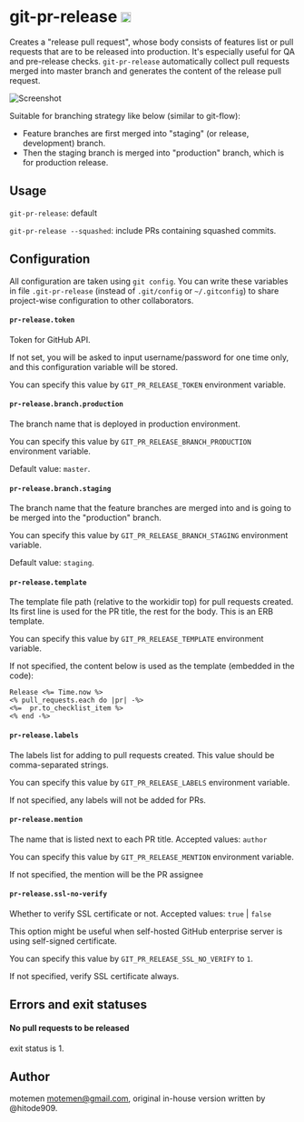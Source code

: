 # git-pr-release <a href="http://badge.fury.io/rb/git-pr-release"><img src="https://badge.fury.io/rb/git-pr-release@2x.png" alt="Gem Version" height="18"></a>

Creates a "release pull request", whose body consists of features list or
pull requests that are to be released into production. It's especially useful for QA and
pre-release checks. `git-pr-release` automatically collect pull requests
merged into master branch and generates the content of the release
pull request.

![Screenshot](https://cloud.githubusercontent.com/assets/113420/3147184/61bf2eec-ea53-11e3-835b-50d63ed11b39.png)

Suitable for branching strategy like below (similar to git-flow):

- Feature branches are first merged into "staging" (or release, development)
  branch.
- Then the staging branch is merged into "production" branch, which is for
  production release.

## Usage

`git-pr-release`: default

`git-pr-release --squashed`: include PRs containing squashed commits.

## Configuration

All configuration are taken using `git config`. You can write these variables
in file `.git-pr-release` (instead of `.git/config` or `~/.gitconfig`) to share project-wise configuration to other
collaborators.

#### `pr-release.token`

Token for GitHub API.

If not set, you will be asked to input username/password for one time only,
and this configuration variable will be stored.

You can specify this value by `GIT_PR_RELEASE_TOKEN` environment variable.

#### `pr-release.branch.production`

The branch name that is deployed in production environment.

You can specify this value by `GIT_PR_RELEASE_BRANCH_PRODUCTION` environment variable.

Default value: `master`.

#### `pr-release.branch.staging`

The branch name that the feature branches are merged into and is going to be
merged into the "production" branch.

You can specify this value by `GIT_PR_RELEASE_BRANCH_STAGING` environment variable.

Default value: `staging`.

#### `pr-release.template`

The template file path (relative to the workidir top) for pull requests
created. Its first line is used for the PR title, the rest for the body. This
is an ERB template.

You can specify this value by `GIT_PR_RELEASE_TEMPLATE` environment variable.

If not specified, the content below is used as the template (embedded in the code):

```erb
Release <%= Time.now %>
<% pull_requests.each do |pr| -%>
<%=  pr.to_checklist_item %>
<% end -%>
```

#### `pr-release.labels`

The labels list for adding to pull requests created.
This value should be comma-separated strings.

You can specify this value by `GIT_PR_RELEASE_LABELS` environment variable.

If not specified, any labels will not be added for PRs.

#### `pr-release.mention`

The name that is listed next to each PR title.
Accepted values: `author`

You can specify this value by `GIT_PR_RELEASE_MENTION` environment variable.

If not specified, the mention will be the PR assignee

#### `pr-release.ssl-no-verify`

Whether to verify SSL certificate or not.
Accepted values: `true` | `false`

This option might be useful when self-hosted GitHub enterprise server is using self-signed certificate.

You can specify this value by `GIT_PR_RELEASE_SSL_NO_VERIFY` to `1`.

If not specified, verify SSL certificate always.

## Errors and exit statuses

#### No pull requests to be released

exit status is 1.

## Author

motemen <motemen@gmail.com>, original in-house version written by @hitode909.
